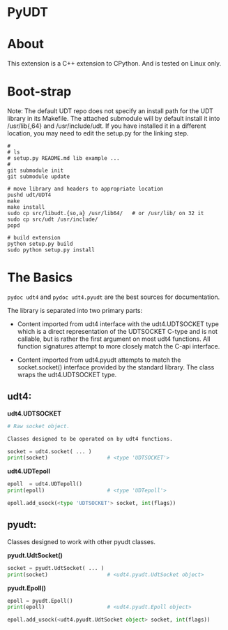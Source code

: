 PyUDT
=====

# About  
This extension is a C++ extension to CPython. And is tested on Linux only.


# Boot-strap 
Note:
The default UDT repo does not specify an install path for the UDT library in its
Makefile.  The attached submodule will by default install it into /usr/lib{,64} and
/usr/include/udt.  If you have installed it in a different location, you may need to
edit the setup.py for the linking step. 

```
#
# ls 
# setup.py README.md lib example ... 
# 
git submodule init 
git submodule update 

# move library and headers to appropriate location 
pushd udt/UDT4 
make
make install 
sudo cp src/libudt.{so,a} /usr/lib64/   # or /usr/lib/ on 32 it
sudo cp src/udt /usr/include/ 
popd 

# build extension 
python setup.py build 
sudo python setup.py install 
```


# The Basics 
`pydoc udt4` and `pydoc udt4.pyudt` are the best sources for documentation.

The library is separated into two primary parts:

* Content imported from udt4 interface with the udt4.UDTSOCKET type which is a direct
representation of the UDTSOCKET C-type and is not callable, but is rather the first 
argument on most udt4 functions. All function signatures attempt to more closely match
the C-api interface.

* Content imported from udt4.pyudt attempts to match the socket.socket() interface 
provided by the standard library.  The class wraps the udt4.UDTSOCKET type. 


## udt4:

__udt4.UDTSOCKET__ 
```python
# Raw socket object. 

Classes designed to be operated on by udt4 functions.

socket = udt4.socket( ... ) 
print(socket)                   # <type 'UDTSOCKET'> 
```

__udt4.UDTepoll__ 
```python
epoll  = udt4.UDTepoll() 
print(epoll)                    # <type 'UDTepoll'>  

epoll.add_usock(<type 'UDTSOCKET'> socket, int(flags)) 
```


## pyudt: 

Classes designed to work with other pyudt classes.

__pyudt.UdtSocket()__ 
```python
socket = pyudt.UdtSocket( ... ) 
print(socket)                   # <udt4.pyudt.UdtSocket object>  
```  

__pyudt.Epoll()__ 
```python 
epoll = pyudt.Epoll() 
print(epoll)                    # <udt4.pyudt.Epoll object> 

epoll.add_usock(<udt4.pyudt.UdtSocket object> socket, int(flags)) 
```

